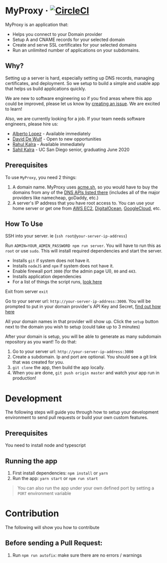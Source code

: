 # MyProxy &middot; [![CircleCI](https://circleci.com/gh/garageScript/myProxy.svg?style=svg)](https://circleci.com/gh/garageScript/myproxy)
MyProxy is an application that:
* Helps you connect to your Domain provider
* Setup A and CNAME records for your selected domain
* Create and serve SSL certificates for your selected domains
* Run an unlimited number of applications on your subdomains.

## Why?
Setting up a server is hard, especially setting up DNS records, managing certificates, and deployment. So we setup to build a simple and usable app that helps us build applications quickly.   

We are new to software engineering so if you find areas where this app could be improved, please let us know by [creating an issue](https://github.com/garageScript/myproxy/issues). We are excited to learn!  

Also, we are currently looking for a job. If your team needs software engineers, please hire us:
* [Alberto Lopez](https://github.com/albertoelopez) - Available immediately
* [David De Wulf](https://dewulfdavid.com) - Open to new opportunities
* [Rahul Kalra](https://www.linkedin.com/in/voterknow/) - Available immediately
* [Sahil Kalra](https://github.com/SahilKalra98) - UC San Diego senior, graduating June 2020

## Prerequisites
To use `MyProxy`, you need 2 things:
1. A domain name. MyProxy uses [acme.sh](https://github.com/Neilpang/acme.sh/wiki/dnsapi), so you would have to buy the domains from any of the [DNS APIs listed there](https://github.com/Neilpang/acme.sh/wiki/dnsapi) (includes all of the major providers like namecheap, goDaddy, etc.)
2. A server's IP address that you have root access to. You can use your home server or get one from [AWS EC2](https://aws.amazon.com/ec2/?hp=tile&so-exp=below), [DigitalOcean](https://www.digitalocean.com/), [GoogleCloud](https://cloud.google.com/), etc.

## How To Use
SSH into your server. ie (`ssh root@your-server-ip-address`)  

Run `ADMIN=YOUR_ADMIN_PASSWORD npm run server`. You will have to run this as `root` or use `sudo`. This will install required dependencies and start the server.
* Installs `git` if system does not have it.
* Installs `nodeJS` and `npm` if system does not have it.
* Enable firewall port `3000` (for the admin page UI), `80` and `443`.
* Installs application dependencies
* For a list of things the script runs, [look here](https://github.com/garageScript/myProxy/blob/master/scripts/setup.sh)  

Exit from server `exit`

Go to your server url: `http://your-server-ip-address:3000`. You will be prompted to put in your domain provider's API Key and Secret, [find out how here](https://github.com/Neilpang/acme.sh/wiki/dnsapi)

All your domain names in that provider will show up. Click the `setup` button next to the domain you wish to setup (could take up to 3 minutes)

After your domain is setup, you will be able to generate as many subdomain repository as you want! To do that:
1. Go to your server url:  `http://your-server-ip-address:3000`
2. Create a subdomain. Ip and port are optional. You should see a git link that was created for you.
3. `git clone` the app, then build the app locally.
4. When you are done, `git push origin master` and watch your app run in production!

# Development
The following steps will guide you through how to setup your development environment to send pull requests or build your own custom features.

## Prerequisites
You need to install node and typescript

## Running the app
1. First install dependencies: `npm install` or `yarn`
2. Run the app: `yarn start` or `npm run start`
> You can also run the app under your own defined port by setting a `PORT` environment variable

# Contribution
The following will show you how to contribute

## Before sending a Pull Request:
1. Run `npm run autofix`: make sure there are no errors / warnings
